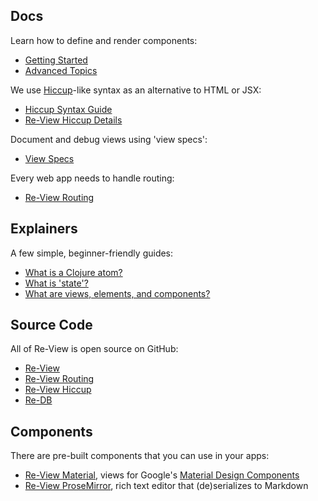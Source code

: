 
## Docs

Learn how to define and render components:

- [Getting Started](re-view/getting-started)
- [Advanced Topics](re-view/advanced-topics)

We use [Hiccup](https://github.com/weavejester/hiccup)-like syntax as an alternative to HTML or JSX:

- [Hiccup Syntax Guide](hiccup/syntax-guide)
- [Re-View Hiccup Details](hiccup/overview)

Document and debug views using 'view specs':

- [View Specs](re-view/view-specs)

Every web app needs to handle routing:

- [Re-View Routing](routing)

## Explainers 

A few simple, beginner-friendly guides:

- [What is a Clojure atom?](explainers/atoms)
- [What is 'state'?](explainers/state)
- [What are views, elements, and components?](explainers/views-elements-components)

## Source Code

All of Re-View is open source on GitHub:

- [Re-View](https://www.github.com/re-view/re-view)
- [Re-View Routing](https://www.github.com/re-view/re-view-routing)
- [Re-View Hiccup](https://www.github.com/re-view/re-view-hiccup)
- [Re-DB](https://www.github.com/re-view/re-db)

## Components

There are pre-built components that you can use in your apps:

- [Re-View Material](https://www.github.com/re-view/re-view-material), views for Google's [Material Design Components](https://github.com/material-components/material-components-web)
- [Re-View ProseMirror](https://www.github.com/re-view/re-view-prosemirror), rich text editor that (de)serializes to Markdown
